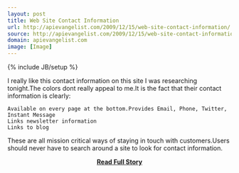 ```yaml
---
layout: post
title: Web Site Contact Information
url: http://apievangelist.com/2009/12/15/web-site-contact-information/
source: http://apievangelist.com/2009/12/15/web-site-contact-information/
domain: apievangelist.com
image: [Image]
---
```

{% include JB/setup %}<p>I really like this contact information on this site I was researching tonight.The colors dont really appeal to me.It is the fact that their contact information is clearly:

	Available on every page at the bottom.Provides Email, Phone, Twitter, Instant Message
	Links newsletter information
	Links to blog

These are all mission critical ways of staying in touch with customers.Users should never have to search around a site to look for contact information.</p>
<center><p><a href="http://apievangelist.com/2009/12/15/web-site-contact-information/" style='padding:25px; font-sze:18px; font-weight: bold;'>Read Full Story</a></p></center>
